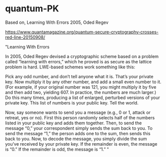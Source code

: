 # quantum-PK

Based on, Learning With Errors 2005, Oded Regev

https://www.quantamagazine.org/quantum-secure-cryptography-crosses-red-line-20150908/

"Learning With Errors

In 2005, Oded Regev devised a cryptographic scheme based on a problem called “learning with errors,” which he proved is as 
secure as the lattice problem is hard. LWE-based schemes work something like this:

Pick any odd number, and don’t tell anyone what it is. That’s your private key. 
Now multiply it by any other number, and add a small even number to it. 
(For example, if your original number was 121, you might multiply it by five and then add two, yielding 607. 
In practice, the numbers are much larger.) Do this many times, producing a list of enlarged, perturbed versions of your 
private key. This list of numbers is your public key. Tell the world.

Now, say someone wants to send you a message (e.g., 0 or 1, attack or retreat, yes or no). 
First this person randomly selects half of the numbers listed in your public key and adds them together. 
Then, to send the message “0,” your correspondent simply sends the sum back to you. 
To send the message “1,” the person adds one to the sum, then sends this back to you. 
Now, to decode the message, you simply divide the sum you’ve received by your private key. 
If the remainder is even, the message is “0.” If the remainder is odd, the message is “1.” "

